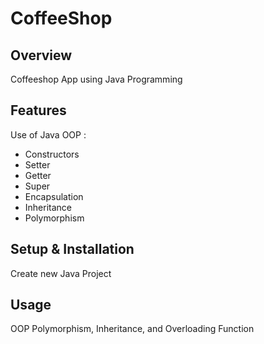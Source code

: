 # CoffeeShop

## Overview
Coffeeshop App using Java Programming

## Features
Use of Java OOP :
- Constructors
- Setter
- Getter
- Super
- Encapsulation
- Inheritance
- Polymorphism


## Setup & Installation 
Create new Java Project

## Usage
OOP Polymorphism, Inheritance, and Overloading Function

